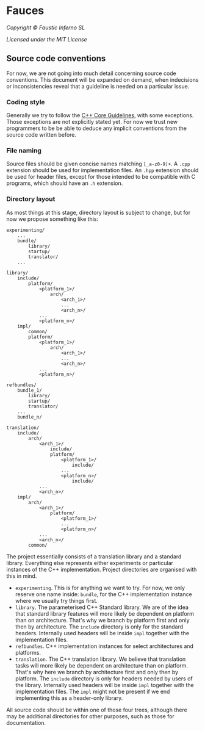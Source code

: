 # Fauces

*Copyright © Faustic Inferno SL*

*Licensed under the MIT License*

## Source code conventions

For now, we are not going into much detail concerning source code conventions. This document will be expanded on demand, when indecisions or inconsistencies reveal that a guideline is needed on a particular issue.

### Coding style

Generally we try to follow the [C++ Core Guidelines](https://isocpp.github.io/CppCoreGuidelines/CppCoreGuidelines), with some exceptions. Those exceptions are not explicitly stated yet. For now we trust new programmers to be be able to deduce any implicit conventions from the source code written before.

### File naming

Source files should be given concise names matching `[_a-z0-9]+`. A `.cpp` extension should be used for implementation files. An `.hpp` extension should be used for header files, except for those intended to be compatible with C programs, which should have an `.h` extension.

### Directory layout

As most things at this stage, directory layout is subject to change, but for now we propose something like this:

```
experimenting/
    ...
    bundle/
        library/
        startup/
        translator/
    ...

library/
    include/
        platform/
            <platform_1>/
                arch/
                    <arch_1>/
                    ...
                    <arch_n>/ 
            ...
            <platform_n>/
    impl/
        common/
        platform/
            <platform_1>/
                arch/
                    <arch_1>/
                    ...
                    <arch_n>/ 
            ...
            <platform_n>/

refbundles/
    bundle_1/
        library/
        startup/
        translator/
    ...
    bundle_n/

translation/
    include/
        arch/
            <arch_1>/
                include/
                platform/
                    <platform_1>/
                        include/
                    ...
                    <platform_n>/
                        include/
            ...
            <arch_n>/
    impl/
        arch/
            <arch_1>/
                platform/
                    <platform_1>/
                    ...
                    <platform_n>/
            ...
            <arch_n>/
        common/

```

The project essentially consists of a translation library and a standard library. Everything else represents either experiments or particular instances of the C++ implementation. Project directories are organised with this in mind.

* `experimenting`. This is for anything we want to try. For now, we only reserve one name inside: `bundle`, for the C++ implementation instance where we usually try things first.
* `library`. The parameterised C++ Standard library. We are of the idea that standard library features will more likely be dependent on platform than on architecture. That's why we branch by platform first and only then by architecture. The `include` directory is only for the standard headers.  Internally used headers will be inside `impl` together with the implementation files.
* `refbundles`. C++ implementation instances for select architectures and platforms.
* `translation`. The C++ translation library. We believe that translation tasks will more likely be dependent on architecture than on platform. That's why here we branch by architecture first and only then by platform. The `include` directory is only for headers needed by users of the library.  Internally used headers will be inside `impl` together with the implementation files. The `impl` might not be present if we end implementing this as a header-only library.

All source code should be within one of those four trees, although there may be additional directories for other purposes, such as those for documentation.


